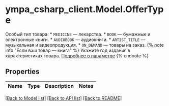 # ympa_csharp_client.Model.OfferType
Особый тип товара:  * `MEDICINE` — лекарства. * `BOOK` — бумажные и электронные книги. * `AUDIOBOOK` — аудиокниги. * `ARTIST_TITLE` — музыкальная и видеопродукция. * `ON_DEMAND` — товары на заказ.  {% note info \"Если ваш товар — книга\" %}  Укажите год издания в характеристиках товара. [Подробнее о параметре](../../reference/business-assortment/updateOfferMappings.md#offerparamdto)  {% endnote %} 

## Properties

Name | Type | Description | Notes
------------ | ------------- | ------------- | -------------

[[Back to Model list]](../README.md#documentation-for-models) [[Back to API list]](../README.md#documentation-for-api-endpoints) [[Back to README]](../README.md)

